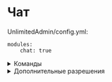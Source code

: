 # Чат

UnlimitedAdmin/config.yml:

```
modules:
    chat: true
```

<details>
  <summary>Команды</summary>

#### Запретить писать в каналы чата(поддерживает офлайн/онлайн игроков)

  ```text
  /mute <player> [channel]
  ```

| Параметр  | Тип      | Описание                                                    |
|:----------|:---------|:------------------------------------------------------------|
| `player`  | `string` | **Обязательно**. Ник игрока который                         |
| `channel` | `string` | **Не обязательно**. имя канал чата по умолчанию * - во всех |

#### Разрешить писать в каналы чата(поддерживает офлайн/онлайн игроков)

  ```text
  /unmute <player> [channel]
  ```

| Параметр  | Тип      | Описание                                                    |
|:----------|:---------|:------------------------------------------------------------|
| `player`  | `string` | **Обязательно**. Ник игрока который                         |
| `channel` | `string` | **Не обязательно**. имя канал чата по умолчанию * - во всех |

#### Сказать всем на сервере

  ```text
  /say <message>
  ```

| Параметр  | Тип      | Описание                   |
|:----------|:---------|:---------------------------|
| `message` | `string` | **Обязательно**. Сообщение |

#### Сказать всем на сервере с задержкой

  ```text
  /saylater <seconds> <message>
  ```

| Параметр  | Тип      | Описание                                                  |
|:----------|:---------|:----------------------------------------------------------|
| `seconds` | `int`    | **Обязательно**. секунды задержки(1 = 20 тиков), больше 0 |
| `message` | `string` | **Обязательно**. Сообщение                                |

#### Приватное сообщение игроку/игрокам

  ```text
  /msg <players> <message>
  ```

| Параметр  | Тип      | Описание                                                 |
|:----------|:---------|:---------------------------------------------------------|
| `players` | `String` | **Обязательно**. Ник игрока или ники разделённые запятой |
| `message` | `string` | **Обязательно**. Сообщение                               |

#### Ответить на приватное сообщение

  ```text
  /answer <message>
  /r <message>
  /reply <message>
  /a <message>
  ```

| Параметр  | Тип      | Описание                                                 |
|:----------|:---------|:---------------------------------------------------------|
| `message` | `string` | **Обязательно**. Сообщение                               |

#### Добавить нотификацию вплоть до рестарта сервера

  ```text
  /addnotif <name> <seconds> <message>
  ```

| Параметр  | Тип      | Описание                                              |
|:----------|:---------|:------------------------------------------------------|
| `name`    | `string` | **Обязательно**. Название нотификации                 |
| `seconds` | `int`    | **Обязательно**. Секунды, период нотификации больше 0 |
| `message` | `string` | **Обязательно**. Сообщение                            |

#### Отменить нотификацию

  ```text
  /cancelnotif <name>
  ```

| Параметр | Тип      | Описание                                              |
|:---------|:---------|:------------------------------------------------------|
| `name`   | `string` | **Обязательно**. Название нотификации                 |

#### Список нотификаций

  ```text
  /listnotifs
  ```

</details>

<details>
  <summary>Дополнительные разрешения</summary>

  ```text
  unlimitedadmin.chat.spy - Разрешает просматривать чат игроков
  unlimitedadmin.chat.mute.bypass - Разрешает игроку игнорировать мут
  unlimitedadmin.chat.bad_words.bypass - Разрешает игроку игнорировать фильтр плохих слов
  unlimitedadmin.chat.ignore.bypass - Разрешает игроку игнорировать игнор игроков
  ```

</details>